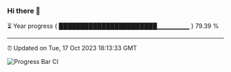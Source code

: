 ### Hi there 👋

⏳ Year progress { ███████████████████████▁▁▁▁▁▁▁ } 79.39 %

---

⏰ Updated on Tue, 17 Oct 2023 18:13:33 GMT

![Progress Bar CI](https://github.com/liununu/liununu/workflows/Progress%20Bar%20CI/badge.svg)
